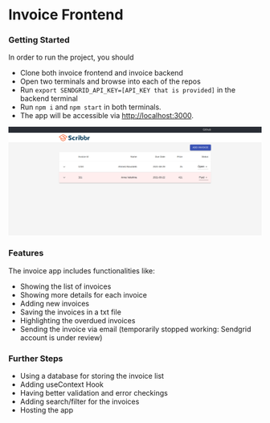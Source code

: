 # Invoice Frontend

### Getting Started

In order to run the project, you should 
- Clone both invoice frontend and invoice backend
- Open two terminals and browse into each of the repos
- Run `export SENDGRID_API_KEY=[API_KEY that is provided]` in the backend terminal
- Run `npm i` and `npm start` in both terminals. 
- The app will be accessible via [http://localhost:3000](http://localhost:3000).

![Screenshot](./Screenshot.png)

### Features
The invoice app includes functionalities like:
- Showing the list of invoices
- Showing more details for each invoice
- Adding new invoices
- Saving the invoices in a txt file
- Highlighting the overdued invoices
- Sending the invoice via email (temporarily stopped working: Sendgrid account is under review)

### Further Steps
- Using a database for storing the invoice list
- Adding useContext Hook
- Having better validation and error checkings
- Adding search/filter for the invoices
- Hosting the app
